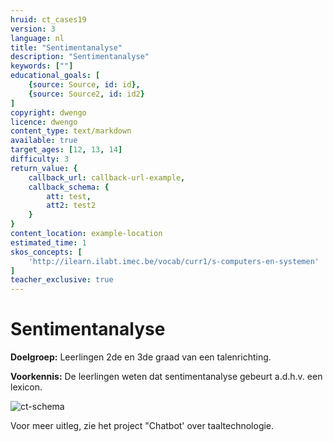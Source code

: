 ```yaml
---
hruid: ct_cases19
version: 3
language: nl
title: "Sentimentanalyse"
description: "Sentimentanalyse"
keywords: [""]
educational_goals: [
    {source: Source, id: id}, 
    {source: Source2, id: id2}
]
copyright: dwengo
licence: dwengo
content_type: text/markdown
available: true
target_ages: [12, 13, 14]
difficulty: 3
return_value: {
    callback_url: callback-url-example,
    callback_schema: {
        att: test,
        att2: test2
    }
}
content_location: example-location
estimated_time: 1
skos_concepts: [
    'http://ilearn.ilabt.imec.be/vocab/curr1/s-computers-en-systemen'
]
teacher_exclusive: true
---
```

# Sentimentanalyse
**Doelgroep:** Leerlingen 2de en 3de graad van een talenrichting.

**Voorkennis:** De leerlingen weten dat sentimentanalyse gebeurt a.d.h.v. een lexicon.

![ct-schema](@learning-object/m_ct_cases19/nl/3)

Voor meer uitleg, zie het project "Chatbot' over taaltechnologie. 

